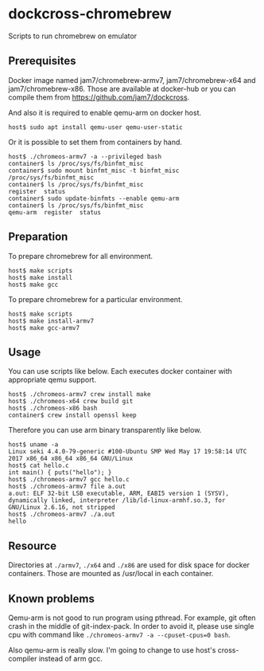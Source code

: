 # dockcross-chromebrew

Scripts to run chromebrew on emulator

## Prerequisites

Docker image named jam7/chromebrew-armv7, jam7/chromebrew-x64 and jam7/chromebrew-x86.
Those are available at docker-hub or you can compile them from https://github.com/jam7/dockcross.

And also it is required to enable qemu-arm on docker host.

```
host$ sudo apt install qemu-user qemu-user-static
```

Or it is possible to set them from containers by hand.

```
host$ ./chromeos-armv7 -a --privileged bash
container$ ls /proc/sys/fs/binfmt_misc
container$ sudo mount binfmt_misc -t binfmt_misc /proc/sys/fs/binfmt_misc
container$ ls /proc/sys/fs/binfmt_misc
register  status
container$ sudo update-binfmts --enable qemu-arm
container$ ls /proc/sys/fs/binfmt_misc
qemu-arm  register  status
```

## Preparation

To prepare chromebrew for all environment.

```
host$ make scripts
host$ make install
host$ make gcc
```

To prepare chromebrew for a particular environment.

```
host$ make scripts
host$ make install-armv7
host$ make gcc-armv7
```

## Usage

You can use scripts like below.  Each executes docker container with appropriate qemu support.

```
host$ ./chromeos-armv7 crew install make
host$ ./chromeos-x64 crew build git
host$ ./chromeos-x86 bash
container$ crew install openssl keep
```

Therefore you can use arm binary transparently like below.

```
host$ uname -a
Linux seki 4.4.0-79-generic #100-Ubuntu SMP Wed May 17 19:58:14 UTC 2017 x86_64 x86_64 x86_64 GNU/Linux
host$ cat hello.c
int main() { puts("hello"); }
host$ ./chromeos-armv7 gcc hello.c
host$ ./chromeos-armv7 file a.out
a.out: ELF 32-bit LSB executable, ARM, EABI5 version 1 (SYSV), dynamically linked, interpreter /lib/ld-linux-armhf.so.3, for GNU/Linux 2.6.16, not stripped
host$ ./chromeos-armv7 ./a.out
hello
```

## Resource

Directories at `./armv7`, `./x64` and `./x86` are used for disk space for docker containers.
Those are mounted as /usr/local in each container.

## Known problems

Qemu-arm is not good to run program using pthread.  For example, git often crash in the middle of git-index-pack.
In order to avoid it, please use single cpu with command like `./chromeos-armv7 -a --cpuset-cpus=0 bash`.

Also qemu-arm is really slow.  I'm going to change to use host's cross-compiler instead of arm gcc.
